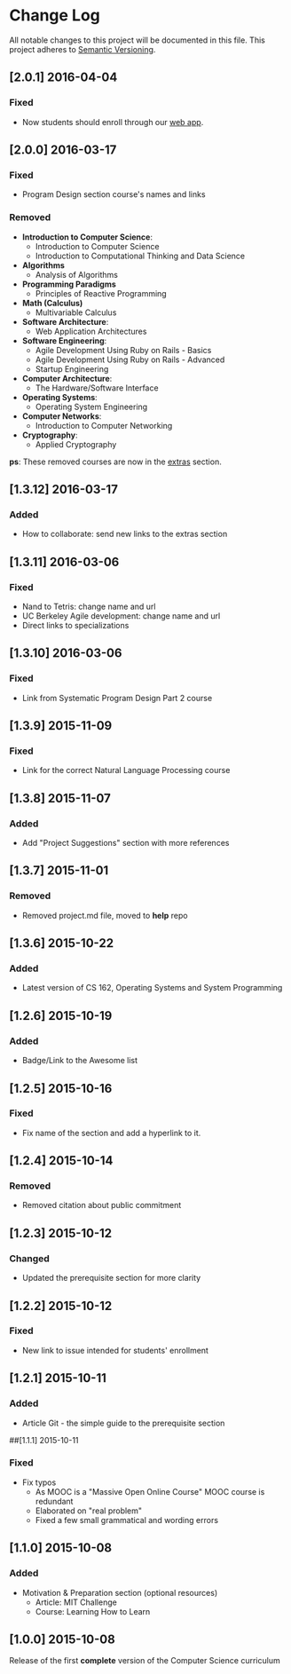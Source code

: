 # Change Log

All notable changes to this project will be documented in this file.
This project adheres to [Semantic Versioning](http://semver.org/).

## [2.0.1] 2016-04-04
### Fixed
- Now students should enroll through our [web app](https://ossu.firebaseapp.com).

## [2.0.0] 2016-03-17
### Fixed
- Program Design section course's names and links

### Removed
- **Introduction to Computer Science**: 
	- Introduction to Computer Science
	- Introduction to Computational Thinking and Data Science
- **Algorithms**
	- Analysis of Algorithms
- **Programming Paradigms**
	- Principles of Reactive Programming
- **Math (Calculus)**
	- Multivariable Calculus
- **Software Architecture**: 
	- Web Application Architectures
- **Software Engineering**: 
	- Agile Development Using Ruby on Rails - Basics
	- Agile Development Using Ruby on Rails - Advanced
	- Startup Engineering
- **Computer Architecture**: 
	- The Hardware/Software Interface
- **Operating Systems**: 
	- Operating System Engineering
- **Computer Networks**: 
	- Introduction to Computer Networking
- **Cryptography**: 
	- Applied Cryptography

**ps**: These removed courses are now in the [extras](https://github.com/open-source-society/computer-science/tree/master/extras) section.

## [1.3.12] 2016-03-17
### Added
- How to collaborate: send new links to the extras section

## [1.3.11] 2016-03-06
### Fixed
- Nand to Tetris: change name and url
- UC Berkeley Agile development: change name and url
- Direct links to specializations

## [1.3.10] 2016-03-06
### Fixed
- Link from Systematic Program Design Part 2 course

## [1.3.9] 2015-11-09
### Fixed
- Link for the correct Natural Language Processing course

## [1.3.8] 2015-11-07
### Added
- Add "Project Suggestions" section with more references

## [1.3.7] 2015-11-01
### Removed
- Removed project.md file, moved to **help** repo

## [1.3.6] 2015-10-22
### Added
- Latest version of CS 162, Operating Systems and System Programming

## [1.2.6] 2015-10-19
### Added
- Badge/Link to the Awesome list

## [1.2.5] 2015-10-16
### Fixed
- Fix name of the section and add a hyperlink to it.

## [1.2.4] 2015-10-14
### Removed
- Removed citation about public commitment

## [1.2.3] 2015-10-12
### Changed
- Updated the prerequisite section for more clarity

## [1.2.2] 2015-10-12
### Fixed
- New link to issue intended for students' enrollment

## [1.2.1] 2015-10-11
### Added
- Article Git - the simple guide to the prerequisite section

##[1.1.1] 2015-10-11
### Fixed
- Fix typos
  - As MOOC is a "Massive Open Online Course" MOOC course is redundant
  - Elaborated on "real problem"
  - Fixed a few small grammatical and wording errors

## [1.1.0] 2015-10-08
### Added
- Motivation & Preparation section (optional resources)
  - Article: MIT Challenge
  - Course: Learning How to Learn

## [1.0.0] 2015-10-08

Release of the first **complete** version of the Computer Science curriculum
